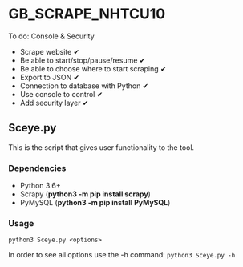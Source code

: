 # GB_SCRAPE_NHTCU10
To do:
Console & Security

- Scrape website ✔
- Be able to start/stop/pause/resume ✔
- Be able to choose where to start scraping ✔
- Export to JSON ✔
- Connection to database with Python ✔
- Use console to control ✔
- Add security layer ✔

## Sceye.py

This is the script that gives user functionality to the tool.

### Dependencies
- Python 3.6+
- Scrapy (**python3 -m pip install scrapy**)
- PyMySQL (**python3 -m pip install PyMySQL**)

### Usage
`python3 Sceye.py <options>`
  
 In order to see all options use the -h command:
 `python3 Sceye.py -h`

